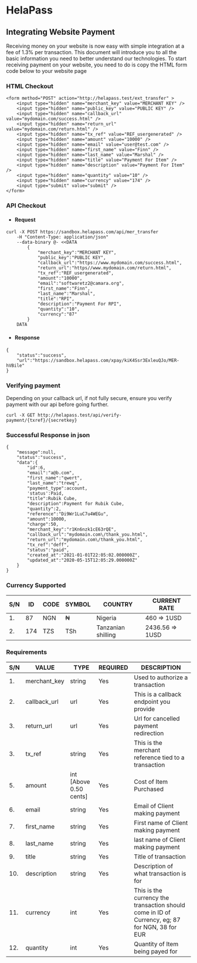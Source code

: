 # HelaPass

## Integrating Website Payment

Receiving money on your website is now easy with simple integration at a fee of 1.3% per transaction. This document will introduce you to all the basic information you need to better understand our technologies. To start receiving payment on your website, you need to do is copy the HTML form code below to your website page

### HTML Checkout

```
<form method="POST" action="http://helapass.test/ext_transfer" >
    <input type="hidden" name="merchant_key" value="MERCHANT KEY" />
	<input type="hidden" name="public_key" value="PUBLIC KEY" />
	<input type="hidden" name="callback_url" value="mydomain.com/success.html" />
	<input type="hidden" name="return_url" value="mydomain.com/return.html" />
	<input type="hidden" name="tx_ref" value="REF_usergenerated" />
	<input type="hidden" name="amount" value="10000" />
	<input type="hidden" name="email" value="user@test.com" />
	<input type="hidden" name="first_name" value="Finn" />
	<input type="hidden" name="last_name" value="Marshal" />
	<input type="hidden" name="title" value="Payment For Item" />
	<input type="hidden" name="description" value="Payment For Item" />
	<input type="hidden" name="quantity" value="10" />
	<input type="hidden" name="currency" value="174" />
	<input type="submit" value="submit" />
</form>
```

### API Checkout

- #### Request
```
curl -X POST https://sandbox.helapass.com/api/mer_transfer 
	-H "Content-Type: application/json" 
	--data-binary @- <<DATA
		{
			"merchant_key":"MERCHANT KEY",
			"public_key":"PUBLIC KEY",
			"callback_url":"https://www.mydomain.com/success.html",
			"return_url":"https//www.mydomain.com/return.html",
			"tx_ref":"REF_usergenerated",
			"amount":"10000",
			"email":"softwaretz2@camara.org",
			"first_name":"Finn",
			"last_name":"Marshal",
			"title":"RPI",
			"description":"Payment For RPI",
			"quantity":"10",
			"currency":"87"
		}
	DATA
```

- #### Response
```
{
    "status":"success",
    "url":"https://sandbox.helapass.com/xpay/kiK4Ssr3ExleuQJo/MER-hVBile"
}
```



### Verifying payment

Depending on your callback url, if not fully secure, ensure you verify payment with our api before going further.
```
curl -X GET http://helapass.test/api/verify-payment/{txref}/{secretkey}
```


### Successful Response in json
```
{
	"message":null,
	"status":"success",
	"data":{
		"id":6,
		"email":"a@b.com",
		"first_name":"qwert",
		"last_name":"trewq",
		"payment_type":account,
		'status':Paid,
		"title":Rubik Cube,
		"description":Payment for Rubik Cube,
		"quantity":2,
		"reference":"Di9Wr1LuC7u4WEGu",
		"amount":10000,
		"charge":50,
		"merchant_key":"r1Kn6nzk1cE63rQE",
		"callback_url":"mydomain.com\/thank_you.html",
		"return_url":"mydomain.com\/thank_you.html",
		"tx_ref":"deff",
		"status":"paid",
		"created_at":"2021-01-01T22:05:02.000000Z",
		"updated_at":"2020-05-15T12:05:29.000000Z"
	}
}
```

### Currency Supported

| S/N | ID  | CODE | SYMBOL | COUNTRY            | CURRENT RATE    |
| --- | ------ | ------- | --------- | ------------------------ | ------------------- |
| 1.  | 87     | NGN     | ₦         | Nigeria                  | 460 => 1USD         |
| 2.  | 174    | TZS     | TSh       | Tanzanian shilling       | 2436.56 => 1USD     |

### Requirements

| S/N | VALUE        | TYPE                   | REQUIRED | DESCRIPTION                                                                                    |
| --- | ------------ | ---------------------- | -------- | ---------------------------------------------------------------------------------------------- |
| 1.  | merchant_key | string                 | Yes      | Used to authorize a transaction                                                                |
| 2.  | callback_url | url                    | Yes      | This is a callback endpoint you provide                                                        |
| 3.  | return_url   | url                    | Yes      | Url for cancelled payment redirection                                                          |
| 3.  | tx_ref       | string                 | Yes      | This is the merchant reference tied to a transaction                                           |
| 5.  | amount       | int [Above 0.50 cents] | Yes      | Cost of Item Purchased                                                                         |
| 6.  | email        | string                 | Yes      | Email of Client making payment                                                                 |
| 7.  | first_name   | string                 | Yes      | First name of Client making payment                                                            |
| 8.  | last_name    | string                 | Yes      | last name of Client making payment                                                             |
| 9.  | title        | string                 | Yes      | Title of transaction                                                                           |
| 10. | description  | string                 | Yes      | Description of what transaction is for                                                         |
| 11. | currency     | int                    | Yes      | This is the currency the transaction should come in ID of Currency, eg; 87 for NGN, 38 for EUR |
| 12. | quantity     | int                    | Yes      | Quantity of Item being payed for                                                               |
